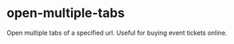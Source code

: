 # open-multiple-tabs
Open multiple tabs of a specified url.
Useful for buying event tickets online.
